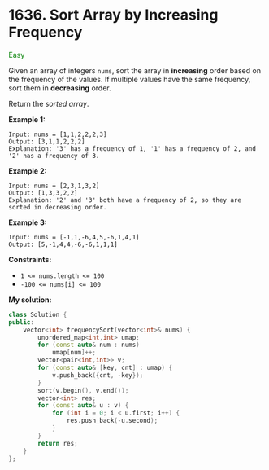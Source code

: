 # 1636. Sort Array by Increasing Frequency
<span style="color:green">Easy</span>

Given an array of integers `nums`, sort the array in **increasing** order based on the frequency of the values. If multiple values have the same frequency, sort them in **decreasing** order.

Return the *sorted array*.

**Example 1:**
```
Input: nums = [1,1,2,2,2,3]
Output: [3,1,1,2,2,2]
Explanation: '3' has a frequency of 1, '1' has a frequency of 2, and '2' has a frequency of 3.
```

**Example 2:**
```
Input: nums = [2,3,1,3,2]
Output: [1,3,3,2,2]
Explanation: '2' and '3' both have a frequency of 2, so they are sorted in decreasing order.
```

**Example 3:**
```
Input: nums = [-1,1,-6,4,5,-6,1,4,1]
Output: [5,-1,4,4,-6,-6,1,1,1]
```

**Constraints:**
+ `1 <= nums.length <= 100`
+ `-100 <= nums[i] <= 100`

**My solution:**
```cpp
class Solution {
public:
    vector<int> frequencySort(vector<int>& nums) {
        unordered_map<int,int> umap;
        for (const auto& num : nums) 
            umap[num]++;
        vector<pair<int,int>> v;
        for (const auto& [key, cnt] : umap) {
            v.push_back({cnt, -key});
        }
        sort(v.begin(), v.end());
        vector<int> res;
        for (const auto& u : v) {
            for (int i = 0; i < u.first; i++) {
                res.push_back(-u.second);
            }
        }
        return res;
    }
};
```